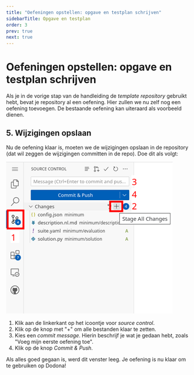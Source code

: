 ```yaml
---
title: "Oefeningen opstellen: opgave en testplan schrijven"
sidebarTitle: Opgave en testplan
order: 3
prev: true
next: true
---
```


# Oefeningen opstellen: opgave en testplan schrijven

Als je in de vorige stap van de handleiding de _template repository_ gebruikt hebt, bevat je repository al een oefening.
Hier zullen we nu zelf nog een oefening toevoegen.
De bestaande oefening kan uiteraard als voorbeeld dienen.

<!--@include: ../../examples/_common.md-->

## 5. Wijzigingen opslaan

Nu de oefening klaar is, moeten we de wijzigingen opslaan in de repository (dat wil zeggen de wijzigingen committen in de repo).
Doe dit als volgt:

![commit window](./commit.png)

1. Klik aan de linkerkant op het icoontje voor _source control_.
2. Klik op de knop met "+" om alle bestanden klaar te zetten.
3. Kies een _commit message_. Hierin beschrijf je wat je gedaan hebt, zoals "Voeg mijn eerste oefening toe".
4. Klik op de knop _Commit & Push_.

Als alles goed gegaan is, werd dit venster leeg.
Je oefening is nu klaar om te gebruiken op Dodona!
